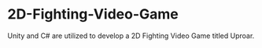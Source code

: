 # 2D-Fighting-Video-Game
Unity and C# are utilized to develop a 2D Fighting Video Game titled Uproar. 
